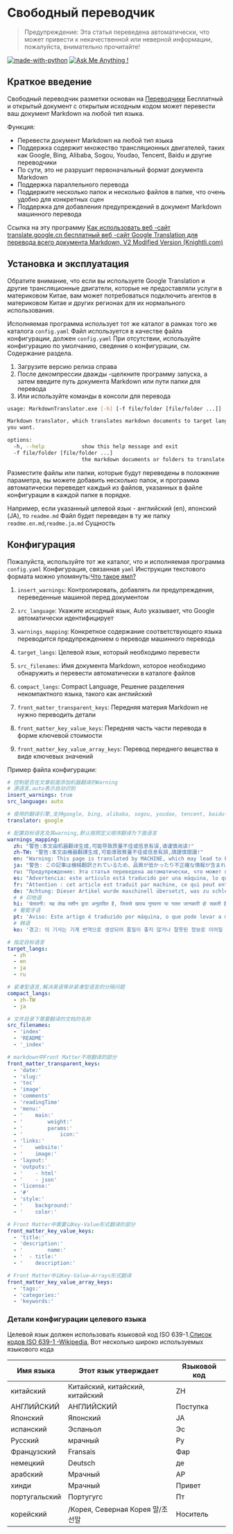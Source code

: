 # Свободный переводчик

> Предупреждение: Эта статья переведена автоматически, что может привести к некачественной или неверной информации, пожалуйста, внимательно прочитайте!


[![made-with-python](https://img.shields.io/badge/Made%20with-Python-1f425f.svg)](https://www.python.org/)
[![Ask Me Anything !](https://img.shields.io/badge/Ask%20me-anything-1abc9c.svg)](https://github.com/CrazyMayfly/Free-Markdown-Translator/issues)

## Краткое введение

Свободный переводчик разметки основан на [Переводчики](https://github.com/UlionTse/translators) Бесплатный и открытый документ с открытым исходным кодом может перевести ваш документ Markdown на любой тип языка.

Функция:

- Перевести документ Markdown на любой тип языка
- Поддержка содержит множество трансляционных двигателей, таких как Google, Bing, Alibaba, Sogou, Youdao, Tencent, Baidu и другие переводчики
- По сути, это не разрушит первоначальный формат документа Markdown
- Поддержка параллельного перевода
- Поддержите несколько папок и несколько файлов в папке, что очень удобно для конкретных сцен
- Поддержка для добавления предупреждений в документ Markdown машинного перевода

Ссылка на эту программу [Как использовать веб -сайт translate.google.cn бесплатный веб -сайт Google Translation для перевода всего документа Markdown, V2 Modified Version (Knightli.com)](https://www.knightli.com/zh-tw/2022/04/24/免費-google-翻譯-整篇-markdown-文檔-修改版/)

## Установка и эксплуатация

Обратите внимание, что если вы используете Google Translation и другие трансляционные двигатели, которые не предоставляли услуги в материковом Китае, вам может потребоваться подключить агентов в материковом Китае и других регионах для их нормального использования.

Исполняемая программа использует тот же каталог в рамках того же каталога `config.yaml` Файл используется в качестве файла конфигурации, должен `config.yaml` При отсутствии, используйте конфигурацию по умолчанию, сведения о конфигурации, см. Содержание раздела.

1. Загрузите версию релиза справа
2. После декомпрессии дважды -щелкните программу запуска, а затем введите путь документа Markdown или пути папки для перевода
3. Или используйте команды в консоли для перевода

```bash
usage: MarkdownTranslator.exe [-h] [-f file/folder [file/folder ...]]

Markdown translator, which translates markdown documents to target languages
you want.

options:
  -h, --help            show this help message and exit
  -f file/folder [file/folder ...]
                        the markdown documents or folders to translate.
```

Разместите файлы или папки, которые будут переведены в положение параметра, вы можете добавить несколько папок, и программа автоматически переведет каждый из файлов, указанных в файле конфигурации в каждой папке в порядке.

Например, если указанный целевой язык - английский (en), японский (JA), то `readme.md` Файл будет переведен в ту же папку `readme.en.md`,`readme.ja.md` Сущность

## Конфигурация

Пожалуйста, используйте тот же каталог, что и исполняемая программа `config.yaml` Конфигурация, связанная `yaml` Инструкции текстового формата можно упомянуть:[Что такое ямл?](https://www.redhat.com/en/topics/automation/what-is-yaml)

1. `insert_warnings`: Контролировать, добавлять ли предупреждения, переведенные машиной перед документом

2. `src_language`: Укажите исходный язык, Auto указывает, что Google автоматически идентифицирует

3. `warnings_mapping`: Конкретное содержание соответствующего языка переводится предупреждением о переводе машинного перевода

4. `target_langs`: Целевой язык, который необходимо перевести

5. `src_filenames`: Имя документа Markdown, которое необходимо обнаружить и перевести автоматически в каталоге файлов

6. `compact_langs`: Compact Language, Решение разделения некомпактного языка, такого как английский

7. `front_matter_transparent_keys`: Передняя материя Markdown не нужно переводить детали

8. `front_matter_key_value_keys`: Передняя часть части перевода в форме ключевой стоимости

9. `front_matter_key_value_array_keys`: Перевод переднего вещества в виде ключевых значений

Пример файла конфигурации:

```yaml
# 控制是否在文章前面添加机器翻译的Warning
# 源语言,auto表示自动识别
insert_warnings: true
src_language: auto

# 使用的翻译引擎,支持google, bing, alibaba, sogou, youdao, tencent, baidu等翻译引擎
translator: google

# 配置目标语言及其warning,默认按照定义顺序翻译为下面语言
warnings_mapping:
  zh: "警告:本文由机器翻译生成,可能导致质量不佳或信息有误,请谨慎阅读!"
  zh-TW: "警告:本文由機器翻譯生成,可能導致質量不佳或信息有誤,請謹慎閱讀!"
  en: "Warning: This page is translated by MACHINE, which may lead to POOR QUALITY or INCORRECT INFORMATION, please read with CAUTION!"
  ja: "警告: この記事は機械翻訳されているため、品質が低かったり不正確な情報が含まれる可能性があります。よくお読みください。"
  ru: "Предупреждение: Эта статья переведена автоматически, что может привести к некачественной или неверной информации, пожалуйста, внимательно прочитайте!"
  es: "Advertencia: este artículo está traducido por una máquina, lo que puede dar lugar a una mala calidad o información incorrecta. ¡Lea atentamente!"
  fr: "Attention : cet article est traduit par machine, ce qui peut entraîner une mauvaise qualité ou des informations incorrectes, veuillez lire attentivement !"
  de: "Achtung: Dieser Artikel wurde maschinell übersetzt, was zu schlechter Qualität oder falschen Informationen führen kann, bitte sorgfältig lesen!"
  # # 印地语
  hi: 'चेतावनी: यह लेख मशीन द्वारा अनुवादित है, जिससे खराब गुणवत्ता या गलत जानकारी हो सकती है, कृपया ध्यान से पढ़ें!'
  # 葡萄牙语
  pt: 'Aviso: Este artigo é traduzido por máquina, o que pode levar a má qualidade ou informações incorretas, leia com atenção!'
  # 韩语
  ko: '경고: 이 기사는 기계 번역으로 생성되어 품질이 좋지 않거나 잘못된 정보로 이어질 수 있으므로 주의 깊게 읽으십시오!'

# 指定目标语言
target_langs:
  - zh
  - en
  - ja
  - ru

# 紧凑型语言,解决英语等非紧凑型语言的分隔问题
compact_langs:
  - zh-TW
  - ja

# 文件目录下需要翻译的文档的名称
src_filenames:
  - 'index'
  - 'README'
  - '_index'

# markdown中Front Matter不用翻译的部分
front_matter_transparent_keys:
  - 'date:'
  - 'slug:'
  - 'toc'
  - 'image'
  - 'comments'
  - 'readingTime'
  - 'menu:'
  - '    main:'
  - '        weight:'
  - '        params:'
  - '            icon:'
  - 'links:'
  - '    website:'
  - '    image:'
  - 'layout:'
  - 'outputs:'
  - '    - html'
  - '    - json'
  - 'license:'
  - '#'
  - 'style:'
  - '    background:'
  - '    color:'

# Front Matter中需要以Key-Value形式翻译的部分
front_matter_key_value_keys:
  - 'title:'
  - 'description:'
  - '        name:'
  - '  - title:'
  - '    description:'

# Front Matter中以Key-Value—Arrays形式翻译
front_matter_key_value_array_keys:
  - 'tags:'
  - 'categories:'
  - 'keywords:'
```

### Детали конфигурации целевого языка

Целевой язык должен использовать языковой код ISO 639-1.[Список кодов ISO 639-1 -Wikipedia](https://en.wikipedia.org/wiki/List_of_ISO_639-1_codes), Вот несколько широко используемых языкового кода

|Имя языка|Этот язык утверждает|Языковой код|
| ---------- | ------------------------------ | -------- |
|китайский|Китайский, китайский, китайский|ZH|
|АНГЛИЙСКИЙ|АНГЛИЙСКИЙ|Поступка|
|Японский|Японский|JA|
|испанский|Эспаньол|Эс|
|Русский|мрачный|Ру|
|Французский|Fransais|Фар|
|немецкий|Deutsch|де|
|арабский|Мрачный|АР|
|хинди|Мрачный|Привет|
|португальский|Португугс|Пт|
|корейский|/Корея, Северная Корея 말/조선말|Носитель|